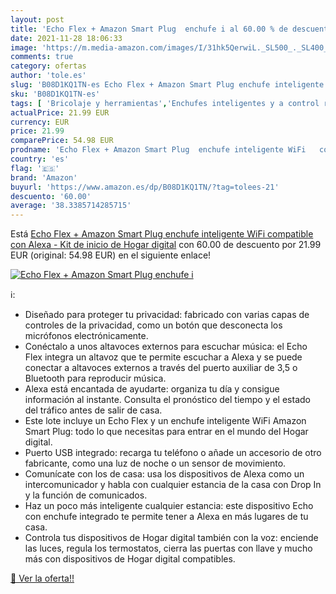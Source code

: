 ```yaml
---
layout: post
title: 'Echo Flex + Amazon Smart Plug  enchufe i al 60.00 % de descuento'
date: 2021-11-28 18:06:33
image: 'https://m.media-amazon.com/images/I/31hk5QerwiL._SL500_._SL400_.jpg'
comments: true
category: ofertas
author: 'tole.es'
slug: 'B08D1KQ1TN-es Echo Flex + Amazon Smart Plug enchufe inteligente WiFi...'
sku: 'B08D1KQ1TN-es'
tags: [ 'Bricolaje y herramientas','Enchufes inteligentes y a control remoto','Enchufes y accesorios','Instalación eléctrica','alexa','amazon','enchufe','inteligente', ]
actualPrice: 21.99 EUR
currency: EUR
price: 21.99
comparePrice: 54.98 EUR
prodname: 'Echo Flex + Amazon Smart Plug  enchufe inteligente WiFi   compatible con Alexa - Kit de inicio de Hogar digital'
country: 'es'
flag: '🇪🇸'
brand: 'Amazon'
buyurl: 'https://www.amazon.es/dp/B08D1KQ1TN/?tag=tolees-21'
descuento: '60.00'
average: '38.3385714285715'
---
```


Está [Echo Flex + Amazon Smart Plug  enchufe inteligente WiFi   compatible con Alexa - Kit de inicio de Hogar digital](https://www.amazon.es/dp/B08D1KQ1TN/?tag=tolees-21) con 60.00 de descuento por 21.99 EUR (original: 54.98 EUR) en el siguiente enlace!

[![Echo Flex + Amazon Smart Plug  enchufe i](https://m.media-amazon.com/images/I/31hk5QerwiL._SL500_._SL400_.jpg)](https://www.amazon.es/dp/B08D1KQ1TN/?tag=tolees-21)

ℹ️:

- Diseñado para proteger tu privacidad: fabricado con varias capas de controles de la privacidad, como un botón que desconecta los micrófonos electrónicamente.
- Conéctalo a unos altavoces externos para escuchar música: el Echo Flex integra un altavoz que te permite escuchar a Alexa y se puede conectar a altavoces externos a través del puerto auxiliar de 3,5 o Bluetooth para reproducir música.
- Alexa está encantada de ayudarte: organiza tu día y consigue información al instante. Consulta el pronóstico del tiempo y el estado del tráfico antes de salir de casa.
- Este lote incluye un Echo Flex y un enchufe inteligente WiFi Amazon Smart Plug: todo lo que necesitas para entrar en el mundo del Hogar digital.
- Puerto USB integrado: recarga tu teléfono o añade un accesorio de otro fabricante, como una luz de noche o un sensor de movimiento.
- Comunícate con los de casa: usa los dispositivos de Alexa como un intercomunicador y habla con cualquier estancia de la casa con Drop In y la función de comunicados.
- Haz un poco más inteligente cualquier estancia: este dispositivo Echo con enchufe integrado te permite tener a Alexa en más lugares de tu casa.
- Controla tus dispositivos de Hogar digital también con la voz: enciende las luces, regula los termostatos, cierra las puertas con llave y mucho más con dispositivos de Hogar digital compatibles.

[🛒 Ver la oferta!!](https://www.amazon.es/dp/B08D1KQ1TN/?tag=tolees-21)
